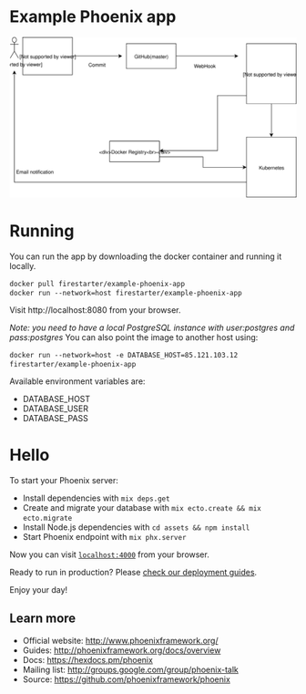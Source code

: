 # Example Phoenix app

![build pipeline](./build_pipeline.svg)

# Running

You can run the app by downloading the docker container and running it locally.
```
docker pull firestarter/example-phoenix-app
docker run --network=host firestarter/example-phoenix-app
```
Visit http://localhost:8080 from your browser.

*Note: you need to have a local PostgreSQL instance with user:postgres and pass:postgres*
You can also point the image to another host using:
```
docker run --network=host -e DATABASE_HOST=85.121.103.12 firestarter/example-phoenix-app
```
Available environment variables are:
  * DATABASE_HOST
  * DATABASE_USER
  * DATABASE_PASS

# Hello

To start your Phoenix server:

  * Install dependencies with `mix deps.get`
  * Create and migrate your database with `mix ecto.create && mix ecto.migrate`
  * Install Node.js dependencies with `cd assets && npm install`
  * Start Phoenix endpoint with `mix phx.server`

Now you can visit [`localhost:4000`](http://localhost:4000) from your browser.

Ready to run in production? Please [check our deployment guides](http://www.phoenixframework.org/docs/deployment).

Enjoy your day!

## Learn more

  * Official website: http://www.phoenixframework.org/
  * Guides: http://phoenixframework.org/docs/overview
  * Docs: https://hexdocs.pm/phoenix
  * Mailing list: http://groups.google.com/group/phoenix-talk
  * Source: https://github.com/phoenixframework/phoenix
